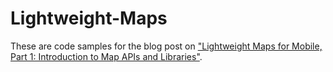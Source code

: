 Lightweight-Maps
================

These are code samples for the blog post on ["Lightweight Maps for Mobile, Part 1: Introduction to Map APIs and Libraries"](http://devblog.blackberry.com/2012/05/lightweight-maps-for-mobile-part-1/).
